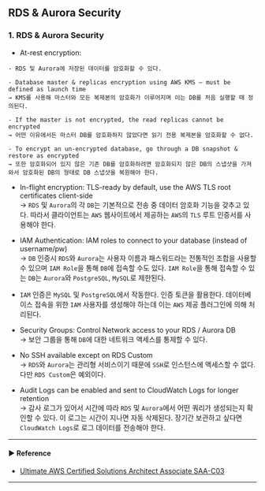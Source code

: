 ## RDS & Aurora Security
### 1. RDS & Aurora Security
- At-rest encryption:  
~~~
- RDS 및 Aurora에 저장된 데이터를 암호화할 수 있다.

- Database master & replicas encryption using AWS KMS – must be defined as launch time
→ KMS를 사용해 마스터와 모든 복제본의 암호화가 이루어지며 이는 DB를 처음 실행할 때 정의된다.

- If the master is not encrypted, the read replicas cannot be encrypted
→ 어떤 이유에서든 마스터 DB를 암호화하지 않았다면 읽기 전용 복제본을 암호화할 수 없다.

- To encrypt an un-encrypted database, go through a DB snapshot & restore as encrypted
→ 또한 암호화되어 있지 않은 기존 DB를 암호화하려면 암호화되지 않은 DB의 스냅샷을 가져와서 암호화된 DB의 형태로 DB 스냅샷을 복원해야 한다.
~~~

- In-flight encryption: TLS-ready by default, use the AWS TLS root certificates client-side  
→ `RDS` 및 `Aurora`의 각 `DB`는 기본적으로 전송 중 데이터 암호화 기능을 갖추고 있다. 따라서 클라이언트는 `AWS` 웹사이트에서 제공하는 `AWS`의 `TLS` 루트 인증서를 사용해야 한다.

- IAM Authentication: IAM roles to connect to your database (instead of username/pw)  
→ `DB` 인증시 `RDS`와 `Aurora`는 사용자 이름과 패스워드라는 전통적인 조합을 사용할 수 있으며 `IAM Role`을 통해 `DB`에 접속할 수도 있다. `IAM Role`을 통해 접속할 수 있는 `DB`는 `Aurora`와 `PostgreSQL`, `MySQL`로 제한된다.

- `IAM`  인증은 `MySQL` 및 `PostgreSQL`에서 작동한다. 인증 토큰을 활용한다. 데이터베이스 접속을 위한 `IAM` 사용자를 생성해야 하는데 이는 `AWS` 제공 플러그인에 의해 처리된다.

- Security Groups: Control Network access to your RDS / Aurora DB  
→ 보안 그룹을 통해 `DB`에 대한 네트워크 액세스를 통제할 수 있다.

- No SSH available except on RDS Custom  
→ `RDS`와 `Aurora`는 관리형 서비스이기 때문에 `SSH`로 인스턴스에 액세스할 수 없다. 다만 `RDS Custom`은 예외이다.

- Audit Logs can be enabled and sent to CloudWatch Logs for longer retention  
→ 감사 로그가 있어서 시간에 따라 `RDS` 및 `Aurora`에서 어떤 쿼리가 생성되는지 확인할 수 있다. 이 로그는 시간이 지나면 자동 삭제된다. 장기간 보관하고 싶다면 `CloudWatch Logs`로 로그 데이터를 전송해야 한다.

---
#### ▶ Reference
- [Ultimate AWS Certified Solutions Architect Associate SAA-C03](https://www.udemy.com/course/aws-certified-solutions-architect-associate-saa-c03/)
---